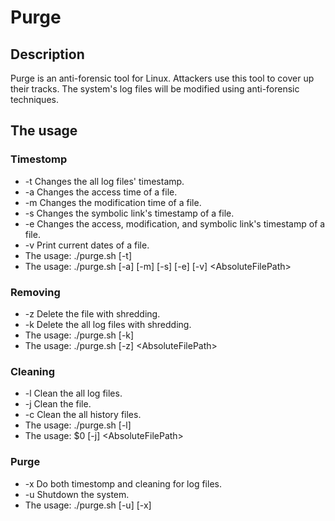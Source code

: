 # Purge

## Description

Purge is an anti-forensic tool for Linux. Attackers use this tool to cover up their tracks. The system's log files will be modified using anti-forensic techniques.

## The usage

### Timestomp
- -t  Changes the all log files' timestamp.
- -a  Changes the access time of a file.
- -m	Changes the modification time of a file.
- -s	Changes the symbolic link's timestamp of a file.
- -e	Changes the access, modification, and symbolic link's timestamp of a file.
- -v	Print current dates of a file.
- The usage: ./purge.sh [-t]
- The usage: ./purge.sh [-a] [-m] [-s] [-e] [-v] &lt;AbsoluteFilePath&gt;

### Removing
- -z	Delete the file with shredding.
- -k	Delete the all log files with shredding.
- The usage: ./purge.sh [-k]
- The usage: ./purge.sh [-z] &lt;AbsoluteFilePath&gt;
  
### Cleaning
- -l	Clean the all log files.
- -j	Clean the file.
- -c	Clean the all history files.
- The usage: ./purge.sh [-l]
- The usage: $0 [-j] &lt;AbsoluteFilePath&gt;

### Purge
- -x	Do both timestomp and cleaning for log files.
- -u	Shutdown the system.
- The usage: ./purge.sh [-u] [-x]
